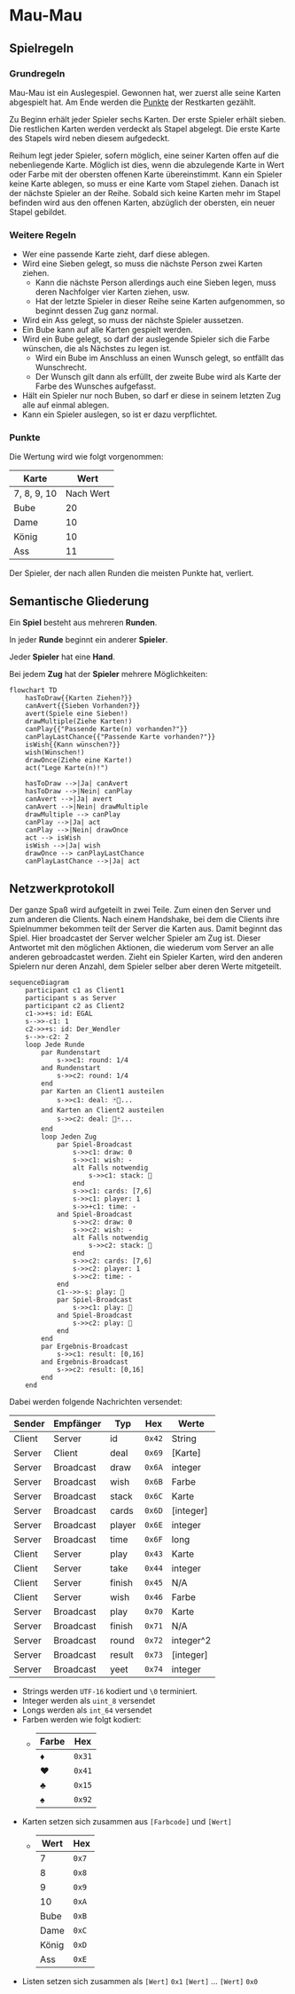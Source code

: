# Mau-Mau

## Spielregeln

### Grundregeln
Mau-Mau ist ein Auslegespiel.
Gewonnen hat, wer zuerst alle seine Karten abgespielt hat.
Am Ende werden die [Punkte](#punkte) der Restkarten gezählt.

Zu Beginn erhält jeder Spieler sechs Karten.
Der erste Spieler erhält sieben.
Die restlichen Karten werden verdeckt als Stapel abgelegt.
Die erste Karte des Stapels wird neben diesem aufgedeckt.

Reihum legt jeder Spieler, sofern möglich, eine seiner Karten offen auf die nebenliegende Karte.
Möglich ist dies, wenn die abzulegende Karte in Wert oder Farbe mit der obersten offenen Karte übereinstimmt.
Kann ein Spieler keine Karte ablegen, so muss er eine Karte vom Stapel ziehen.
Danach ist der nächste Spieler an der Reihe.
Sobald sich keine Karten mehr im Stapel befinden wird aus den offenen Karten, abzüglich der obersten,
ein neuer Stapel gebildet.

### Weitere Regeln
- Wer eine passende Karte zieht, darf diese ablegen.
- Wird eine Sieben gelegt, so muss die nächste Person zwei Karten ziehen.
  - Kann die nächste Person allerdings auch eine Sieben legen, muss deren Nachfolger vier Karten ziehen, usw.
  - Hat der letzte Spieler in dieser Reihe seine Karten aufgenommen, so beginnt dessen Zug ganz normal.
- Wird ein Ass gelegt, so muss der nächste Spieler aussetzen.
- Ein Bube kann auf alle Karten gespielt werden.
- Wird ein Bube gelegt, so darf der auslegende Spieler sich die Farbe wünschen, die als Nächstes zu legen ist.
  - Wird ein Bube im Anschluss an einen Wunsch gelegt, so entfällt das Wunschrecht.
  - Der Wunsch gilt dann als erfüllt, der zweite Bube wird als Karte der Farbe des Wunsches aufgefasst.
- Hält ein Spieler nur noch Buben, so darf er diese in seinem letzten Zug alle auf einmal ablegen.
- Kann ein Spieler auslegen, so ist er dazu verpflichtet.

### Punkte
Die Wertung wird wie folgt vorgenommen:

| Karte       | Wert      |
|-------------|-----------|
| 7, 8, 9, 10 | Nach Wert |
| Bube        | 20        |
| Dame        | 10        |
| König       | 10        |
| Ass         | 11        |

Der Spieler, der nach allen Runden die meisten Punkte hat, verliert.

## Semantische Gliederung

Ein **Spiel** besteht aus mehreren **Runden**.

In jeder **Runde** beginnt ein anderer **Spieler**.

Jeder **Spieler** hat eine **Hand**.

Bei jedem **Zug** hat der **Spieler** mehrere Möglichkeiten:

```mermaid
flowchart TD
    hasToDraw{{Karten Ziehen?}}
    canAvert{{Sieben Vorhanden?}}
    avert(Spiele eine Sieben!)
    drawMultiple(Ziehe Karten!)
    canPlay{{"Passende Karte(n) vorhanden?"}}
    canPlayLastChance{{"Passende Karte vorhanden?"}}
    isWish{{Kann wünschen?}}
    wish(Wünschen!)
    drawOnce(Ziehe eine Karte!)
    act("Lege Karte(n)!")
    
    hasToDraw -->|Ja| canAvert
    hasToDraw -->|Nein| canPlay
    canAvert -->|Ja| avert
    canAvert -->|Nein| drawMultiple
    drawMultiple --> canPlay
    canPlay -->|Ja| act
    canPlay -->|Nein| drawOnce
    act --> isWish
    isWish -->|Ja| wish
    drawOnce --> canPlayLastChance
    canPlayLastChance -->|Ja| act
```

## Netzwerkprotokoll

Der ganze Spaß wird aufgeteilt in zwei Teile. Zum einen den Server und zum anderen die Clients.
Nach einem Handshake, bei dem die Clients ihre Spielnummer bekommen teilt der Server die Karten aus.
Damit beginnt das Spiel.
Hier broadcastet der Server welcher Spieler am Zug ist.
Dieser Antwortet mit den möglichen Aktionen, die wiederum vom Server an alle anderen gebroadcastet werden.
Zieht ein Spieler Karten, wird den anderen Spielern nur deren Anzahl, dem Spieler selber aber deren Werte mitgeteilt.

```mermaid
sequenceDiagram
    participant c1 as Client1
    participant s as Server
    participant c2 as Client2
    c1->>+s: id: EGAL
    s-->>-c1: 1
    c2->>+s: id: Der_Wendler
    s-->>-c2: 2
    loop Jede Runde
        par Rundenstart
            s->>c1: round: 1/4
        and Rundenstart
            s->>c2: round: 1/4
        end
        par Karten an Client1 austeilen
            s->>c1: deal: 🃏🎴...
        and Karten an Client2 austeilen
            s->>c2: deal: 🎴🃏...
        end
        loop Jeden Zug
            par Spiel-Broadcast
                s->>c1: draw: 0
                s->>c1: wish: -
                alt Falls notwendig
                    s->>c1: stack: 🎴
                end
                s->>c1: cards: [7,6]
                s->>c1: player: 1
                s->>+c1: time: -
            and Spiel-Broadcast
                s->>c2: draw: 0
                s->>c2: wish: -
                alt Falls notwendig
                    s->>c2: stack: 🎴
                end
                s->>c2: cards: [7,6]
                s->>c2: player: 1
                s->>c2: time: -
            end
            c1-->>-s: play: 🎴
            par Spiel-Broadcast
                s->>c1: play: 🎴
            and Spiel-Broadcast
                s->>c2: play: 🎴
            end
        end
        par Ergebnis-Broadcast
            s->>c1: result: [0,16] 
        and Ergebnis-Broadcast
            s->>c2: result: [0,16]
        end
    end
```

Dabei werden folgende Nachrichten versendet:

| Sender | Empfänger | Typ    | Hex    | Werte      |
|--------|-----------|--------|--------|------------|
| Client | Server    | id     | `0x42` | String     |
| Server | Client    | deal   | `0x69` | \[Karte]   |
| Server | Broadcast | draw   | `0x6A` | integer    |
| Server | Broadcast | wish   | `0x6B` | Farbe      |
| Server | Broadcast | stack  | `0x6C` | Karte      |
| Server | Broadcast | cards  | `0x6D` | \[integer] |
| Server | Broadcast | player | `0x6E` | integer    |
| Server | Broadcast | time   | `0x6F` | long       |
| Client | Server    | play   | `0x43` | Karte      |
| Client | Server    | take   | `0x44` | integer    |
| Client | Server    | finish | `0x45` | N/A        |
| Client | Server    | wish   | `0x46` | Farbe      |
| Server | Broadcast | play   | `0x70` | Karte      |
| Server | Broadcast | finish | `0x71` | N/A        |
| Server | Broadcast | round  | `0x72` | integer^2  |
| Server | Broadcast | result | `0x73` | \[integer] |
| Server | Broadcast | yeet   | `0x74` | integer    |

- Strings werden `UTF-16` kodiert und `\0` terminiert.
- Integer werden als `uint_8` versendet
- Longs werden als `int_64` versendet
- Farben werden wie folgt kodiert:
  - | Farbe | Hex    |
    |-------|--------|
    | ♦️    | `0x31` |
    | ♥️    | `0x41` |
    | ♣️    | `0x15` |
    | ♠️    | `0x92` |
- Karten setzen sich zusammen aus `[Farbcode]` und `[Wert]`
  - | Wert  | Hex   |
    |-------|-------|
    | 7     | `0x7` |
    | 8     | `0x8` |
    | 9     | `0x9` |
    | 10    | `0xA` |
    | Bube  | `0xB` |
    | Dame  | `0xC` |
    | König | `0xD` |
    | Ass   | `0xE` |
- Listen setzen sich zusammen als `[Wert]` `0x1` `[Wert]` ... `[Wert]` `0x0`